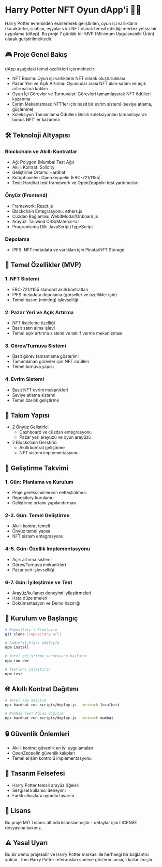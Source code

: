 # Harry Potter NFT Oyun dApp'i 🧙‍♂️

Harry Potter evreninden esinlenerek geliştirilen, oyun içi varlıkların (karakterler, silahlar, eşyalar vb.) NFT olarak temsil edildiği merkeziyetsiz bir uygulama (dApp). Bu proje 7 günlük bir MVP (Minimum Uygulanabilir Ürün) olarak geliştirilmektedir.

## 🎮 Proje Genel Bakış

dApp aşağıdaki temel özellikleri içermektedir:
- NFT Basımı: Oyun içi varlıkların NFT olarak oluşturulması
- Pazar Yeri ve Açık Artırma: Oyuncular arası NFT alım-satımı ve açık artırmalara katılım
- Oyun İçi Görevler ve Turnuvalar: Görevleri tamamlayarak NFT ödülleri kazanma
- Evrim Mekanizması: NFT'ler için basit bir evrim sistemi (seviye atlama, güçlenme)
- Koleksiyon Tamamlama Ödülleri: Belirli koleksiyonları tamamlayarak bonus NFT'ler kazanma

## 🛠 Teknoloji Altyapısı

### Blockchain ve Akıllı Kontratlar
- Ağ: Polygon (Mumbai Test Ağı)
- Akıllı Kontrat: Solidity
- Geliştirme Ortamı: Hardhat
- Kütüphaneler: OpenZeppelin (ERC-721/1155)
- Test: Hardhat test framework ve OpenZeppelin test yardımcıları

### Önyüz (Frontend)
- Framework: React.js
- Blockchain Entegrasyonu: ethers.js
- Cüzdan Bağlantısı: Web3Modal/Onboard.js
- Arayüz: Tailwind CSS/Material-UI
- Programlama Dili: JavaScript/TypeScript

### Depolama
- IPFS: NFT metadata ve varlıkları için Pinata/NFT.Storage

## 🚀 Temel Özellikler (MVP)

### 1. NFT Sistemi
- ERC-721/1155 standart akıllı kontratları
- IPFS metadata depolama (görseller ve özellikler için)
- Temel basım (minting) işlevselliği

### 2. Pazar Yeri ve Açık Artırma
- NFT listeleme özelliği
- Basit satın alma işlevi
- Temel açık artırma sistemi ve teklif verme mekanizması

### 3. Görev/Turnuva Sistemi
- Basit görev tamamlama gösterimi
- Tamamlanan görevler için NFT ödülleri
- Temel turnuva yapısı

### 4. Evrim Sistemi
- Basit NFT evrim mekanikleri
- Seviye atlama sistemi
- Temel özellik geliştirme

## 👥 Takım Yapısı

- 2 Önyüz Geliştirici
  - Dashboard ve cüzdan entegrasyonu
  - Pazar yeri arayüzü ve oyun arayüzü
- 2 Blockchain Geliştirici
  - Akıllı kontrat geliştirme
  - NFT sistem implementasyonu

## 📅 Geliştirme Takvimi

### 1. Gün: Planlama ve Kurulum
- Proje gereksinimlerinin netleştirilmesi
- Repository kurulumu
- Geliştirme ortamı yapılandırması

### 2-3. Gün: Temel Geliştirme
- Akıllı kontrat temeli
- Önyüz temel yapısı
- NFT sistem entegrasyonu

### 4-5. Gün: Özellik Implementasyonu
- Açık artırma sistemi
- Görev/Turnuva mekanikleri
- Pazar yeri işlevselliği

### 6-7. Gün: İyileştirme ve Test
- Arayüz/kullanıcı deneyimi iyileştirmeleri
- Hata düzeltmeleri
- Dokümantasyon ve Demo hazırlığı

## 🔧 Kurulum ve Başlangıç

```bash
# Repository'i klonlayın
git clone [repository-url]

# Bağımlılıkları yükleyin
npm install

# Yerel geliştirme sunucusunu başlatın
npm run dev

# Testleri çalıştırın
npm test
```

## 🌐 Akıllı Kontrat Dağıtımı

```bash
# Yerel ağa dağıtım
npx hardhat run scripts/deploy.js --network localhost

# Mumbai Test Ağına dağıtım
npx hardhat run scripts/deploy.js --network mumbai
```

## 🔒 Güvenlik Önlemleri

- Akıllı kontrat güvenlik en iyi uygulamaları
- OpenZeppelin güvenlik kalıpları
- Temel erişim kontrolü implementasyonu

## 🎨 Tasarım Felsefesi

- Harry Potter temalı arayüz öğeleri
- Sezgisel kullanıcı deneyimi
- Farklı cihazlara uyumlu tasarım

## 📝 Lisans

Bu proje MIT Lisansı altında lisanslanmıştır - detaylar için LICENSE dosyasına bakınız.

## ⚠️ Yasal Uyarı

Bu bir demo projesidir ve Harry Potter markası ile herhangi bir bağlantısı yoktur. Tüm Harry Potter referansları sadece gösterim amaçlı kullanılmıştır.